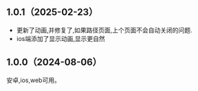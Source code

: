 ## 1.0.1（2025-02-23）
* 更新了动画,并修复了,如果路径页面,上个页面不会自动关闭的问题.
* ios端添加了显示动画,显示更自然
## 1.0.0（2024-08-06）
安卓,ios,web可用。
